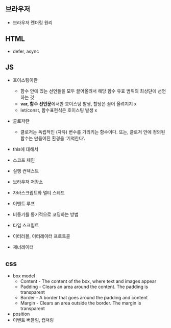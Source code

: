 ## 브라우저

- 브라우저 렌더링 원리

## HTML

- defer, async

## JS

- 호이스팅이란

  - 함수 안에 있는 선언들을 모두 끌어올려서 해당 함수 유효 범위의 최상단에 선언하는 것
  - **var, 함수 선언문**에서만 호이스팅 발생, 할당은 끌어 올려지지 x
  - let/const, 함수표현식은 호이스팅 발생 x

- 클로저란
  - 클로저는 독립적인 (자유) 변수를 가리키는 함수이다. 또는, 클로저 안에 정의된 함수는 만들어진 환경을 ‘기억한다’.
- this에 대해서
- 스코프 체인
- 실행 컨텍스트
- 브라우저 저장소
- 자바스크립트와 멀티 스레드
- 이벤트 루프
- 비동기를 동기적으로 코딩하는 방법
- 타입 스크립트
- 이터러블, 이터레이터 프로토콜
- 제너레이터

## css

- box model
  - Content - The content of the box, where text and images appear
  - Padding - Clears an area around the content. The padding is transparent
  - Border - A border that goes around the padding and content
  - Margin - Clears an area outside the border. The margin is transparent
- position
- 이벤트 버블링, 캡쳐링
